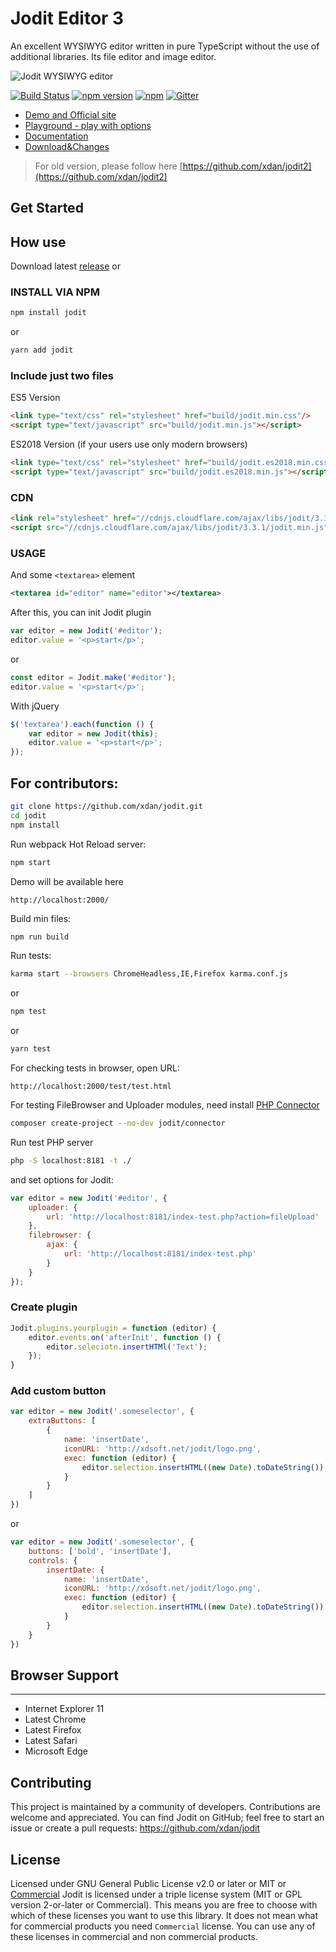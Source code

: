 # Jodit Editor 3
An excellent WYSIWYG editor written in pure TypeScript without the use of additional libraries. Its file editor and image editor.

![Jodit WYSIWYG editor](https://raw.githubusercontent.com/xdan/jodit/master/examples/assets/logo.png)

[![Build Status](https://travis-ci.org/xdan/jodit.svg?branch=master)](https://travis-ci.org/xdan/jodit)
[![npm version](https://badge.fury.io/js/jodit.svg)](https://badge.fury.io/js/jodit)
[![npm](https://img.shields.io/npm/dm/jodit.svg)](https://www.npmjs.com/package/jodit)
[![Gitter](https://badges.gitter.im/xdan/jodit.svg)](https://gitter.im/xdan/jodit?utm_source=badge&utm_medium=badge&utm_campaign=pr-badge)

 * [Demo and Official site](https://xdsoft.net/jodit/)
 * [Playground - play with options](https://xdsoft.net/jodit/play.html)
 * [Documentation](https://xdsoft.net/jodit/doc/)
 * [Download&Changes](https://github.com/xdan/jodit/releases)

> For old version, please follow here [https://github.com/xdan/jodit2](https://github.com/xdan/jodit2)


## Get Started
## How use
Download latest [release](https://github.com/xdan/jodit/releases/latest) or

### INSTALL VIA NPM
```bash
npm install jodit
```
or
```bash
yarn add jodit
```

### Include just two files

ES5 Version
```html
<link type="text/css" rel="stylesheet" href="build/jodit.min.css"/>
<script type="text/javascript" src="build/jodit.min.js"></script>
```

ES2018 Version (if your users use only modern browsers)
```html
<link type="text/css" rel="stylesheet" href="build/jodit.es2018.min.css"/>
<script type="text/javascript" src="build/jodit.es2018.min.js"></script>
```

### CDN
```html
<link rel="stylesheet" href="//cdnjs.cloudflare.com/ajax/libs/jodit/3.3.1/jodit.min.css"/>
<script src="//cdnjs.cloudflare.com/ajax/libs/jodit/3.3.1/jodit.min.js"></script>
```

### USAGE

And some `<textarea>` element

```xml
<textarea id="editor" name="editor"></textarea>
```
After this, you can init Jodit plugin

```javascript
var editor = new Jodit('#editor');
editor.value = '<p>start</p>';
```
or

```javascript
const editor = Jodit.make('#editor');
editor.value = '<p>start</p>';
```

With jQuery
```javascript
$('textarea').each(function () {
    var editor = new Jodit(this);
    editor.value = '<p>start</p>';
});
```

## For contributors:
```bash
git clone https://github.com/xdan/jodit.git
cd jodit
npm install
```

Run webpack Hot Reload server:
```bash
npm start
```

Demo will be available here
```
http://localhost:2000/
```

Build min files:
```bash
npm run build
```

Run tests:
```bash
karma start --browsers ChromeHeadless,IE,Firefox karma.conf.js
```
or
```bash
npm test
```
or
```bash
yarn test
```

For checking tests in browser, open URL:
```
http://localhost:2000/test/test.html
```

For testing FileBrowser and Uploader modules, need install [PHP Connector](https://github.com/xdan/jodit-connectors)
```bash
composer create-project --no-dev jodit/connector
```
Run test PHP server
```bash
php -S localhost:8181 -t ./
```

and set options for Jodit:
```javascript
var editor = new Jodit('#editor', {
    uploader: {
        url: 'http://localhost:8181/index-test.php?action=fileUpload'
    },
    filebrowser: {
        ajax: {
            url: 'http://localhost:8181/index-test.php'
        }
    }
});
```

### Create plugin

```javascript
Jodit.plugins.yourplugin = function (editor) {
    editor.events.on('afterInit', function () {
        editor.seleciotn.insertHTMl('Text');
    });
}
```

### Add custom button
```javascript
var editor = new Jodit('.someselector', {
    extraButtons: [
        {
            name: 'insertDate',
            iconURL: 'http://xdsoft.net/jodit/logo.png',
            exec: function (editor) {
                editor.selection.insertHTML((new Date).toDateString());
            }
        }
    ]
})
```
or

```javascript
var editor = new Jodit('.someselector', {
	buttons: ['bold', 'insertDate'],
    controls: {
        insertDate: {
            name: 'insertDate',
            iconURL: 'http://xdsoft.net/jodit/logo.png',
            exec: function (editor) {
                editor.selection.insertHTML((new Date).toDateString());
            }
        }
    }
})
```

## Browser Support
______________________
* Internet Explorer 11
* Latest Chrome
* Latest Firefox
* Latest Safari
* Microsoft Edge


## Contributing

This project is maintained by a community of developers. Contributions are welcome and appreciated. You can find Jodit on GitHub; feel free to start an issue or create a pull requests:
https://github.com/xdan/jodit

## License

Licensed under GNU General Public License v2.0 or later or MIT or [Commercial](https://xdsoft.net/jodit/commercial/)
Jodit is licensed under a triple license system (MIT or GPL version 2-or-later or Commercial). This means you are free to choose with which of these licenses you want to use this library.
It does not mean what for commercial products you need `Commercial` license. You can use any of these licenses in commercial and non commercial products.




